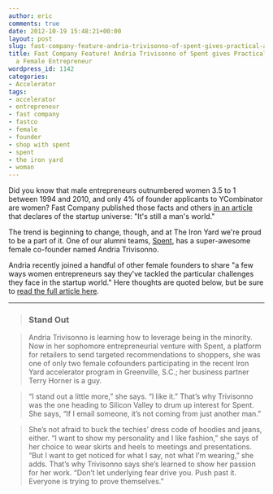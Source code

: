 ```yaml
---
author: eric
comments: true
date: 2012-10-19 15:48:21+00:00
layout: post
slug: fast-company-feature-andria-trivisonno-of-spent-gives-practical-advice-as-a-female-entrepreneur
title: Fast Company Feature! Andria Trivisonno of Spent gives Practical Advice as
  a Female Entrepreneur
wordpress_id: 1142
categories:
- Accelerator
tags:
- accelerator
- entrepreneur
- fast company
- fastco
- female
- founder
- shop with spent
- spent
- the iron yard
- woman
---
```


Did you know that male entrepreneurs outnumbered women 3.5 to 1 between 1994 and 2010, and only 4% of founder applicants to YCombinator are women? Fast Company published those facts and others [in an article](http://www.fastcompany.com/3002241/practical-advice-female-entrepreneurs-who-stand-out-sea-dudes?partner=newsletter) that declares of the startup universe: "It's still a man's world." 

<!-- more -->

The trend is beginning to change, though, and at The Iron Yard we're proud to be a part of it. One of our alumni teams, [Spent](http://www.shopwithspent.com), has a super-awesome female co-founder named Andria Trivisonno. 

Andria recently joined a handful of other female founders to share "a few ways women entrepreneurs say they've tackled the particular challenges they face in the startup world." Here thoughts are quoted below, but be sure to [read the full article here](http://www.fastcompany.com/3002241/practical-advice-female-entrepreneurs-who-stand-out-sea-dudes?partner=newsletter). 

* * *

> ### Stand Out 

> Andria Trivisonno is learning how to leverage being in the minority. Now in her sophomore entrepreneurial venture with Spent, a platform for retailers to send targeted recommendations to shoppers, she was one of only two female cofounders participating in the recent Iron Yard accelerator program in Greenville, S.C.; her business partner Terry Horner is a guy.

> “I stand out a little more,” she says. “I like it.” That’s why Trivisonno was the one heading to Silicon Valley to drum up interest for Spent. She says, “If I email someone, it’s not coming from just another man.”

> She’s not afraid to buck the techies’ dress code of hoodies and jeans, either. “I want to show my personality and I like fashion,” she says of her choice to wear skirts and heels to meetings and presentations. “But I want to get noticed for what I say, not what I’m wearing,” she adds. That’s why Trivisonno says she’s learned to show her passion for her work. “Don’t let underlying fear drive you. Push past it. Everyone is trying to prove themselves.”

